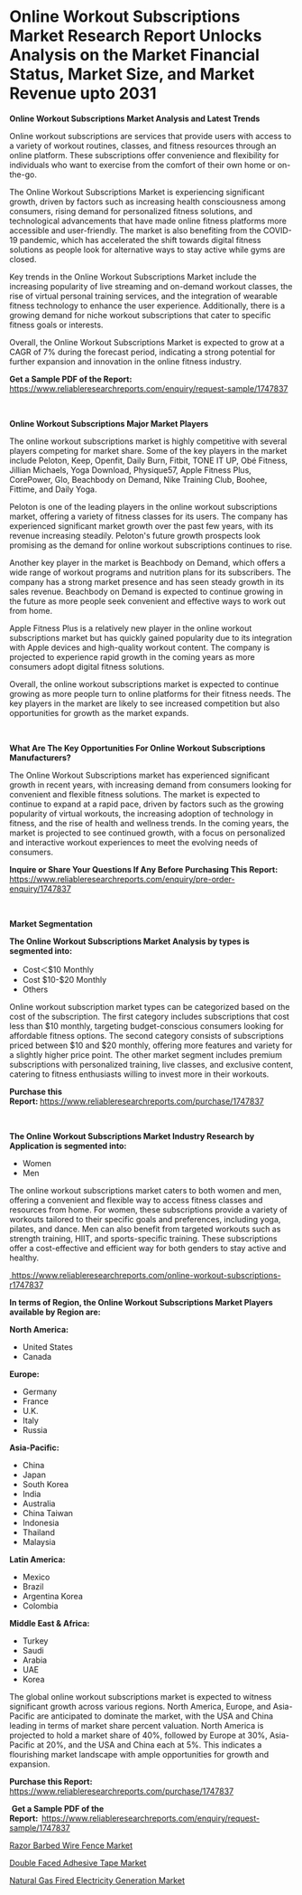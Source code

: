 <p><h1>Online Workout Subscriptions Market Research Report Unlocks Analysis on the Market Financial Status, Market Size, and Market Revenue upto 2031</h1></p><p><strong>Online Workout Subscriptions Market Analysis and Latest Trends</strong></p>
<p><p>Online workout subscriptions are services that provide users with access to a variety of workout routines, classes, and fitness resources through an online platform. These subscriptions offer convenience and flexibility for individuals who want to exercise from the comfort of their own home or on-the-go.</p><p>The Online Workout Subscriptions Market is experiencing significant growth, driven by factors such as increasing health consciousness among consumers, rising demand for personalized fitness solutions, and technological advancements that have made online fitness platforms more accessible and user-friendly. The market is also benefiting from the COVID-19 pandemic, which has accelerated the shift towards digital fitness solutions as people look for alternative ways to stay active while gyms are closed.</p><p>Key trends in the Online Workout Subscriptions Market include the increasing popularity of live streaming and on-demand workout classes, the rise of virtual personal training services, and the integration of wearable fitness technology to enhance the user experience. Additionally, there is a growing demand for niche workout subscriptions that cater to specific fitness goals or interests.</p><p>Overall, the Online Workout Subscriptions Market is expected to grow at a CAGR of 7% during the forecast period, indicating a strong potential for further expansion and innovation in the online fitness industry.</p></p>
<p><strong>Get a Sample PDF of the Report:&nbsp;</strong> <a href="https://www.reliableresearchreports.com/enquiry/request-sample/1747837">https://www.reliableresearchreports.com/enquiry/request-sample/1747837</a></p>
<p>&nbsp;</p>
<p><strong>Online Workout Subscriptions Major Market Players</strong></p>
<p><p>The online workout subscriptions market is highly competitive with several players competing for market share. Some of the key players in the market include Peloton, Keep, Openfit, Daily Burn, Fitbit, TONE IT UP, Obé Fitness, Jillian Michaels, Yoga Download, Physique57, Apple Fitness Plus, CorePower, Glo, Beachbody on Demand, Nike Training Club, Boohee, Fittime, and Daily Yoga.</p><p>Peloton is one of the leading players in the online workout subscriptions market, offering a variety of fitness classes for its users. The company has experienced significant market growth over the past few years, with its revenue increasing steadily. Peloton's future growth prospects look promising as the demand for online workout subscriptions continues to rise.</p><p>Another key player in the market is Beachbody on Demand, which offers a wide range of workout programs and nutrition plans for its subscribers. The company has a strong market presence and has seen steady growth in its sales revenue. Beachbody on Demand is expected to continue growing in the future as more people seek convenient and effective ways to work out from home.</p><p>Apple Fitness Plus is a relatively new player in the online workout subscriptions market but has quickly gained popularity due to its integration with Apple devices and high-quality workout content. The company is projected to experience rapid growth in the coming years as more consumers adopt digital fitness solutions.</p><p>Overall, the online workout subscriptions market is expected to continue growing as more people turn to online platforms for their fitness needs. The key players in the market are likely to see increased competition but also opportunities for growth as the market expands.</p></p>
<p>&nbsp;</p>
<p><strong>What Are The Key Opportunities For Online Workout Subscriptions Manufacturers?</strong></p>
<p><p>The Online Workout Subscriptions market has experienced significant growth in recent years, with increasing demand from consumers looking for convenient and flexible fitness solutions. The market is expected to continue to expand at a rapid pace, driven by factors such as the growing popularity of virtual workouts, the increasing adoption of technology in fitness, and the rise of health and wellness trends. In the coming years, the market is projected to see continued growth, with a focus on personalized and interactive workout experiences to meet the evolving needs of consumers.</p></p>
<p><strong>Inquire or Share Your Questions If Any Before Purchasing This Report:</strong> <a href="https://www.reliableresearchreports.com/enquiry/pre-order-enquiry/1747837">https://www.reliableresearchreports.com/enquiry/pre-order-enquiry/1747837</a></p>
<p>&nbsp;</p>
<p><strong>Market Segmentation</strong></p>
<p><strong>The Online Workout Subscriptions Market Analysis by types is segmented into:</strong></p>
<p><ul><li>Cost＜$10 Monthly</li><li>Cost $10-$20 Monthly</li><li>Others</li></ul></p>
<p><p>Online workout subscription market types can be categorized based on the cost of the subscription. The first category includes subscriptions that cost less than $10 monthly, targeting budget-conscious consumers looking for affordable fitness options. The second category consists of subscriptions priced between $10 and $20 monthly, offering more features and variety for a slightly higher price point. The other market segment includes premium subscriptions with personalized training, live classes, and exclusive content, catering to fitness enthusiasts willing to invest more in their workouts.</p></p>
<p><strong>Purchase this Report:&nbsp;</strong><a href="https://www.reliableresearchreports.com/purchase/1747837">https://www.reliableresearchreports.com/purchase/1747837</a></p>
<p>&nbsp;</p>
<p><strong>The Online Workout Subscriptions Market Industry Research by Application is segmented into:</strong></p>
<p><ul><li>Women</li><li>Men</li></ul></p>
<p><p>The online workout subscriptions market caters to both women and men, offering a convenient and flexible way to access fitness classes and resources from home. For women, these subscriptions provide a variety of workouts tailored to their specific goals and preferences, including yoga, pilates, and dance. Men can also benefit from targeted workouts such as strength training, HIIT, and sports-specific training. These subscriptions offer a cost-effective and efficient way for both genders to stay active and healthy.</p></p>
<p><a href="https://www.reliableresearchreports.com/online-workout-subscriptions-r1747837">&nbsp;https://www.reliableresearchreports.com/online-workout-subscriptions-r1747837</a></p>
<p><strong>In terms of Region, the Online Workout Subscriptions Market Players available by Region are:</strong></p>
<p>
    <p> <strong> North America: </strong>
        <ul>
            <li>United States</li>
            <li>Canada</li>
        </ul>
        </p> 
    <p> <strong> Europe: </strong>
        <ul>
            <li>Germany</li>
            <li>France</li>
            <li>U.K.</li>
            <li>Italy</li>
            <li>Russia</li>
        </ul>
        </p> 
    <p> <strong> Asia-Pacific: </strong>
        <ul>
            <li>China</li>
            <li>Japan</li>
            <li>South Korea</li>
            <li>India</li>
            <li>Australia</li>
            <li>China Taiwan</li>
            <li>Indonesia</li>
            <li>Thailand</li>
            <li>Malaysia</li>
        </ul>
        </p> 
    <p> <strong> Latin America: </strong>
        <ul>
            <li>Mexico</li>
            <li>Brazil</li>
            <li>Argentina Korea</li>
            <li>Colombia</li>
        </ul>
        </p> 
    <p> <strong> Middle East & Africa: </strong>
        <ul>
            <li>Turkey</li>
            <li>Saudi</li>
            <li>Arabia</li>
            <li>UAE</li>
            <li>Korea</li>
        </ul>
    </p>
    </p>
<p><p>The global online workout subscriptions market is expected to witness significant growth across various regions. North America, Europe, and Asia-Pacific are anticipated to dominate the market, with the USA and China leading in terms of market share percent valuation. North America is projected to hold a market share of 40%, followed by Europe at 30%, Asia-Pacific at 20%, and the USA and China each at 5%. This indicates a flourishing market landscape with ample opportunities for growth and expansion.</p></p>
<p><strong>Purchase this Report: </strong><a href="https://www.reliableresearchreports.com/purchase/1747837">https://www.reliableresearchreports.com/purchase/1747837</a></p>
<p>&nbsp;<strong>Get a Sample PDF of the Report:&nbsp;&nbsp;</strong><a href="https://www.reliableresearchreports.com/enquiry/request-sample/1747837">https://www.reliableresearchreports.com/enquiry/request-sample/1747837</a></p>
<p><strong></strong></p>
<p><p><a href="https://www.linkedin.com/pulse/global-razor-barbed-wire-fence-market-size-trends-insights-ps4pe?trackingId=rxRVk4ii7v4a%2Fvbhs6liWA%3D%3D">Razor Barbed Wire Fence Market</a></p><p><a href="https://www.linkedin.com/pulse/double-faced-adhesive-tape-market-size-share-global-analysis-hpvye?trackingId=MrpuY%2FTCEv6UgWi5HFhzbw%3D%3D">Double Faced Adhesive Tape Market</a></p><p><a href="https://www.linkedin.com/pulse/natural-gas-fired-electricity-generationnbspmarket-focuses-market-apeje?trackingId=HgEZO%2BJwLrwLZBwWbhYF%2Bw%3D%3D">Natural Gas Fired Electricity Generation Market</a></p></p>